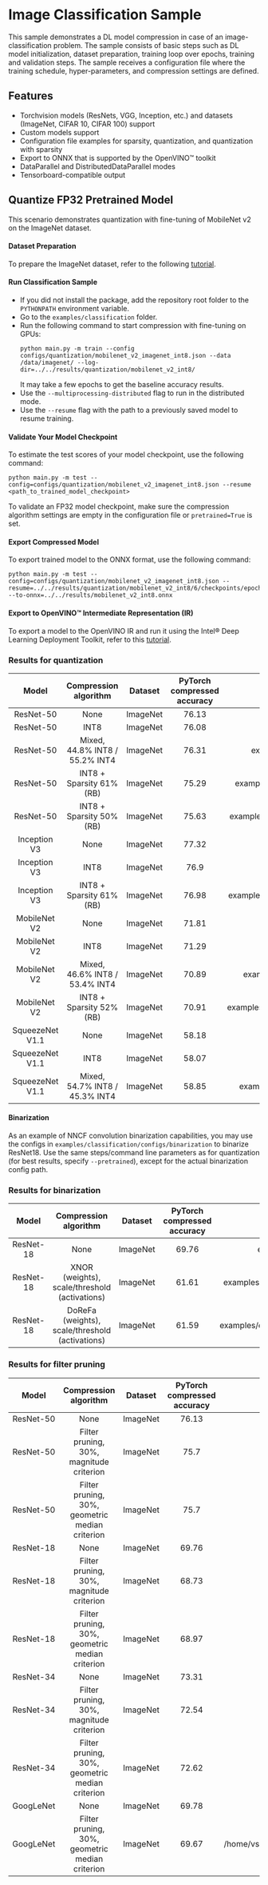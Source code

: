 # Image Classification Sample

This sample demonstrates a DL model compression in case of an image-classification problem. The sample consists of basic steps such as DL model initialization, dataset preparation, training loop over epochs, training and validation steps. The sample receives a configuration file where the training schedule, hyper-parameters, and compression settings are defined.

## Features

- Torchvision models (ResNets, VGG, Inception, etc.) and datasets (ImageNet, CIFAR 10, CIFAR 100) support
- Custom models support
- Configuration file examples for sparsity, quantization, and quantization with sparsity
- Export to ONNX that is supported by the OpenVINO™ toolkit
- DataParallel and DistributedDataParallel modes
- Tensorboard-compatible output

## Quantize FP32 Pretrained Model

This scenario demonstrates quantization with fine-tuning of MobileNet v2 on the ImageNet dataset.

#### Dataset Preparation

To prepare the ImageNet dataset, refer to the following [tutorial](https://github.com/pytorch/examples/tree/master/imagenet).

#### Run Classification Sample

- If you did not install the package, add the repository root folder to the `PYTHONPATH` environment variable.
- Go to the `examples/classification` folder.
- Run the following command to start compression with fine-tuning on GPUs:
    ```
    python main.py -m train --config configs/quantization/mobilenet_v2_imagenet_int8.json --data /data/imagenet/ --log-dir=../../results/quantization/mobilenet_v2_int8/
    ```
    It may take a few epochs to get the baseline accuracy results.
- Use the `--multiprocessing-distributed` flag to run in the distributed mode.
- Use the `--resume` flag with the path to a previously saved model to resume training.

#### Validate Your Model Checkpoint

To estimate the test scores of your model checkpoint, use the following command:
```
python main.py -m test --config=configs/quantization/mobilenet_v2_imagenet_int8.json --resume <path_to_trained_model_checkpoint>
```
To validate an FP32 model checkpoint, make sure the compression algorithm settings are empty in the configuration file or `pretrained=True` is set.

#### Export Compressed Model

To export trained model to the ONNX format, use the following command:
```
python main.py -m test --config=configs/quantization/mobilenet_v2_imagenet_int8.json --resume=../../results/quantization/mobilenet_v2_int8/6/checkpoints/epoch_1.pth --to-onnx=../../results/mobilenet_v2_int8.onnx
```

#### Export to OpenVINO™ Intermediate Representation (IR)

To export a model to the OpenVINO IR and run it using the Intel® Deep Learning Deployment Toolkit, refer to this [tutorial](https://software.intel.com/en-us/openvino-toolkit).

### Results for quantization

|Model|Compression algorithm|Dataset|PyTorch compressed accuracy|Config path|PyTorch checkpoint|
| :---: | :---: | :---: | :---: | :---: | :---: |
|ResNet-50|None|ImageNet|76.13|examples/classification/configs/quantization/resnet50_imagenet.json|-|
|ResNet-50|INT8|ImageNet|76.08|examples/classification/configs/quantization/resnet50_imagenet_int8.json|[Link](https://storage.openvinotoolkit.org/repositories/nncf/models/v1.5.0/resnet50_imagenet_int8.pth)|
|ResNet-50|Mixed, 44.8% INT8 / 55.2% INT4|ImageNet|76.31|examples/classification/configs/quantization/resnet50_imagenet_mixed_int_hawq.json|[Link](https://storage.openvinotoolkit.org/repositories/nncf/models/v1.5.0/resnet50_imagenet_int4_int8.pth)|
|ResNet-50|INT8 + Sparsity 61% (RB)|ImageNet|75.29|examples/classification/configs/sparsity_quantization/resnet50_imagenet_rb_sparsity_int8.json|[Link](https://storage.openvinotoolkit.org/repositories/nncf/models/v1.5.0/resnet50_imagenet_rb_sparsity_int8.pth)|
|ResNet-50|INT8 + Sparsity 50% (RB)|ImageNet|75.63|examples/classification/configs/sparsity_quantization/resnet50_imagenet_rb_sparsity50_int8.json|[Link](https://storage.openvinotoolkit.org/repositories/nncf/models/v1.5.0/resnet50_imagenet_rb_sparsity50_int8.pth)|
|Inception V3|None|ImageNet|77.32|examples/classification/configs/quantization/inception_v3_imagenet.json|-|
|Inception V3|INT8|ImageNet|76.9|examples/classification/configs/quantization/inception_v3_imagenet_int8.json|[Link](https://storage.openvinotoolkit.org/repositories/nncf/models/v1.5.0/inception_v3_imagenet_int8.pth)|
|Inception V3|INT8 + Sparsity 61% (RB)|ImageNet|76.98|examples/classification/configs/sparsity_quantization/inception_v3_imagenet_rb_sparsity_int8.json|[Link](https://storage.openvinotoolkit.org/repositories/nncf/models/v1.5.0/inception_v3_imagenet_rb_sparsity_int8.pth)|
|MobileNet V2|None|ImageNet|71.81|examples/classification/configs/quantization/mobilenet_v2_imagenet.json|[Link](https://storage.openvinotoolkit.org/repositories/nncf/models/v1.5.0/mobilenet_v2_imagenet.pth)|
|MobileNet V2|INT8|ImageNet|71.29|examples/classification/configs/quantization/mobilenet_v2_imagenet_int8.json|[Link](https://storage.openvinotoolkit.org/repositories/nncf/models/v1.5.0/mobilenet_v2_imagenet_int8.pth)|
|MobileNet V2|Mixed, 46.6% INT8 / 53.4% INT4|ImageNet|70.89|examples/classification/configs/quantization/mobilenet_v2_imagenet_mixed_int_hawq.json|[Link](https://storage.openvinotoolkit.org/repositories/nncf/models/v1.5.0/mobilenet_v2_imagenet_int4_int8.pth)|
|MobileNet V2|INT8 + Sparsity 52% (RB)|ImageNet|70.91|examples/classification/configs/sparsity_quantization/mobilenet_v2_imagenet_rb_sparsity_int8.json|[Link](https://storage.openvinotoolkit.org/repositories/nncf/models/v1.5.0/mobilenet_v2_imagenet_rb_sparsity_int8.pth)|
|SqueezeNet V1.1|None|ImageNet|58.18|examples/classification/configs/quantization/squeezenet1_1_imagenet.json|-|
|SqueezeNet V1.1|INT8|ImageNet|58.07|examples/classification/configs/quantization/squeezenet1_1_imagenet_int8.json|[Link](https://storage.openvinotoolkit.org/repositories/nncf/models/v1.5.0/squeezenet1_1_imagenet_int8.pth)|
|SqueezeNet V1.1|Mixed, 54.7% INT8 / 45.3% INT4|ImageNet|58.85|examples/classification/configs/quantization/squeezenet1_1_imagenet_mixed_int_hawq.json|[Link](https://storage.openvinotoolkit.org/repositories/nncf/models/v1.5.0/squeezenet1_1_imagenet_int4_int8.pth)|


#### Binarization

As an example of NNCF convolution binarization capabilities, you may use the configs in `examples/classification/configs/binarization` to binarize ResNet18. Use the same steps/command line parameters as for quantization (for best results, specify `--pretrained`), except for the actual binarization config path.

### Results for binarization
|Model|Compression algorithm|Dataset|PyTorch compressed accuracy|Config path|PyTorch Checkpoint|
| :---: | :---: | :---: | :---: | :---: | :---: |
|ResNet-18|None|ImageNet|69.76|examples/classification/configs/binarization/resnet18_imagenet.json|-|
|ResNet-18|XNOR (weights), scale/threshold (activations)|ImageNet|61.61|examples/classification/configs/binarization/resnet18_imagenet_binarization_xnor.json|[Link](https://storage.openvinotoolkit.org/repositories/nncf/models/v1.5.0/resnet18_imagenet_binarization_xnor.pth)|
|ResNet-18|DoReFa (weights), scale/threshold (activations)|ImageNet|61.59|examples/classification/configs/binarization/resnet18_imagenet_binarization_dorefa.json|[Link](https://storage.openvinotoolkit.org/repositories/nncf/models/v1.5.0/resnet18_imagenet_binarization_dorefa.pth)|


### Results for filter pruning
|Model|Compression algorithm|Dataset|PyTorch compressed accuracy|Config path|PyTorch Checkpoint|
| :---: | :---: | :---: | :---: | :---: | :---: |
|ResNet-50|None|ImageNet|76.13|examples/classification/configs/quantization/resnet50_imagenet.json|-|
|ResNet-50|Filter pruning, 30%, magnitude criterion|ImageNet|75.7|examples/classification/configs/pruning/resnet50_pruning_magnitude.json|[Link](https://storage.openvinotoolkit.org/repositories/nncf/models/v1.5.0/resnet50_imagenet_filter_pruning_magnitude.pth)|
|ResNet-50|Filter pruning, 30%, geometric median criterion|ImageNet|75.7|examples/classification/configs/pruning/resnet50_pruning_geometric_median.json|[Link](https://storage.openvinotoolkit.org/repositories/nncf/models/v1.5.0/resnet50_imagenet_filter_pruning_geomean.pth)|
|ResNet-18|None|ImageNet|69.76|examples/classification/configs/binarization/resnet18_imagenet.json|-|
|ResNet-18|Filter pruning, 30%, magnitude criterion|ImageNet|68.73|examples/classification/configs/pruning/resnet18_pruning_magnitude.json|[Link](https://storage.openvinotoolkit.org/repositories/nncf/models/v1.5.0/resnet18_imagenet_filter_pruning_magnitude.pth)|
|ResNet-18|Filter pruning, 30%, geometric median criterion|ImageNet|68.97|examples/classification/configs/pruning/resnet18_pruning_geometric_median.json|[Link](https://storage.openvinotoolkit.org/repositories/nncf/models/v1.5.0/resnet18_imagenet_filter_pruning_geomean.pth)|
|ResNet-34|None|ImageNet|73.31|examples/classification/configs/pruning/resnet34_imagenet.json|-|
|ResNet-34|Filter pruning, 30%, magnitude criterion|ImageNet|72.54|examples/classification/configs/pruning/resnet34_pruning_magnitude.json|[Link](https://storage.openvinotoolkit.org/repositories/nncf/models/v1.5.0/resnet34_imagenet_filter_pruning_magnitude.pth)|
|ResNet-34|Filter pruning, 30%, geometric median criterion|ImageNet|72.62|examples/classification/configs/pruning/resnet34_pruning_geometric_median.json|[Link](https://storage.openvinotoolkit.org/repositories/nncf/models/v1.5.0/resnet34_imagenet_filter_pruning_geomean.pth)|
|GoogLeNet|None|ImageNet|69.78|examples/classification/configs/pruning/googlenet_imagenet.json|-|
|GoogLeNet|Filter pruning, 30%, geometric median criterion|ImageNet|69.67|/home/vshampor/work/nncf_pytorch/examples/classification/configs/pruning/googlenet_pruning_geometric_median.json|[Link](https://storage.openvinotoolkit.org/repositories/nncf/models/v1.5.0/googlenet_pruning_geometric_median.pth)|
